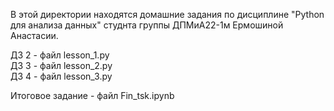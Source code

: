 В этой директории находятся домашние задания по дисциплине "Python для анализа данных" студнта группы ДПМиА22-1м Ермошиной Анастасии.

ДЗ 2 - файл lesson_1.py  
ДЗ 3 - файл lesson_2.py  
ДЗ 4 - файл lesson_3.py    

Итоговое задание - файл Fin_tsk.ipynb
